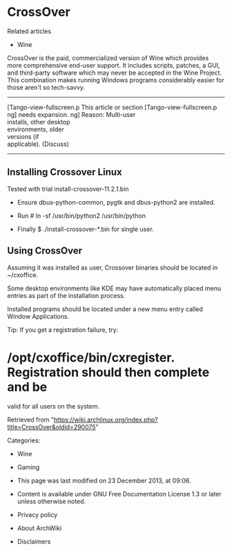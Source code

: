 CrossOver
=========

Related articles

-   Wine

CrossOver is the paid, commercialized version of Wine which provides
more comprehensive end-user support. It includes scripts, patches, a
GUI, and third-party software which may never be accepted in the Wine
Project. This combination makes running Windows programs considerably
easier for those aren't so tech-savvy.

  ------------------------ ------------------------ ------------------------
  [Tango-view-fullscreen.p This article or section  [Tango-view-fullscreen.p
  ng]                      needs expansion.         ng]
                           Reason: Multi-user       
                           installs, other desktop  
                           environments, older      
                           versions (if             
                           applicable). (Discuss)   
  ------------------------ ------------------------ ------------------------

Installing Crossover Linux
--------------------------

Tested with trial install-crossover-11.2.1.bin

-   Ensure dbus-python-common, pygtk and dbus-python2 are installed.

-   Run # ln -sf /usr/bin/python2 /usr/bin/python

-   Finally $ ./install-crossover-*.bin for single user.

Using CrossOver
---------------

Assuming it was installed as user, Crossover binaries should be located
in ~/cxoffice.

Some desktop environments like KDE may have automatically placed menu
entries as part of the installation process.

Installed programs should be located under a new menu entry called
Window Applications.

Tip: If you get a registration failure, try:
# /opt/cxoffice/bin/cxregister. Registration should then complete and be
valid for all users on the system.

Retrieved from
"https://wiki.archlinux.org/index.php?title=CrossOver&oldid=290075"

Categories:

-   Wine
-   Gaming

-   This page was last modified on 23 December 2013, at 09:06.
-   Content is available under GNU Free Documentation License 1.3 or
    later unless otherwise noted.
-   Privacy policy
-   About ArchWiki
-   Disclaimers
